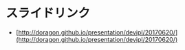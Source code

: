 # スライドリンク

 - [http://doragon.github.io/presentation/devipl/20170620/](http://doragon.github.io/presentation/devipl/20170620/)
